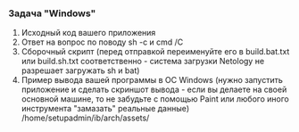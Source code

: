 ### Задача "Windows"



1. Исходный код вашего приложения
2. Ответ на вопрос по поводу sh -c и cmd /C
3. Сборочный скрипт (перед отправкой переименуйте его в build.bat.txt или build.sh.txt соответственно - система загрузки Netology не разрешает загружать sh и bat)
4. Пример вывода вашей программы в ОС Windows (нужно запустить приложение и сделать скриншот вывода - если вы делаете на своей основной машине, то не забудьте с помощью Paint или любого иного инструмента "замазать" реальные данные)
/home/setupadmin/ib/arch/assets/